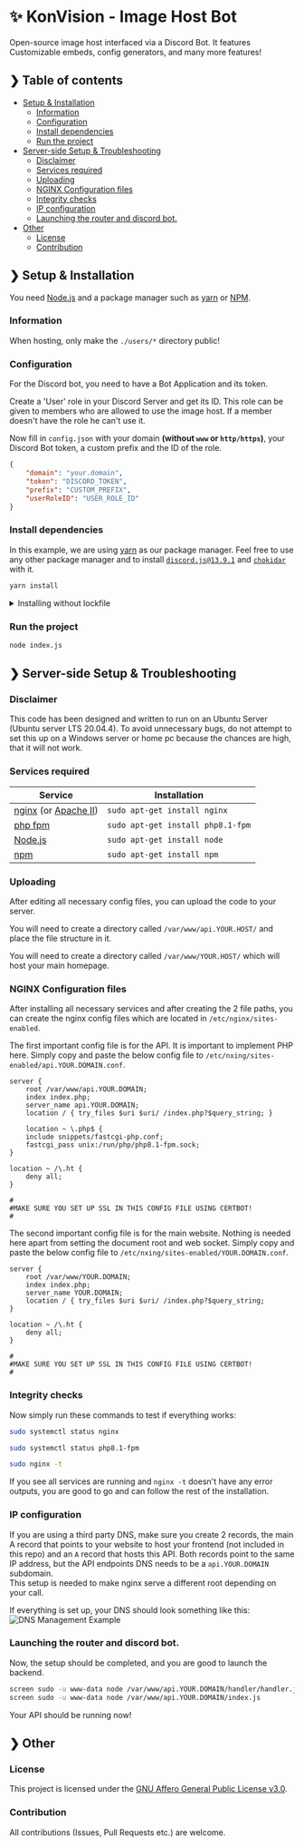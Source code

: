 # ✨ KonVision - Image Host Bot

Open-source image host interfaced via a Discord Bot. It features Customizable embeds, config generators, and many more features!


## ❯ Table of contents

- [Setup & Installation](#setup--installation)
  - [Information](#information)
  - [Configuration](#configuration)
  - [Install dependencies](#install-dependencies)
  - [Run the project](#run-the-project)
- [Server-side Setup & Troubleshooting](#server-side-setup--troubleshooting)
  - [Disclaimer](#disclaimer)
  - [Services required](#services-required)
  - [Uploading](#uploading)
  - [NGINX Configuration files](#nginx-configuration-files)
  - [Integrity checks](#integrity-checks)
  - [IP configuration](#ip-configuration)
  - [Launching the router and discord bot.](#launching-the-router-and-discord-bot)
- [Other](#other)
  - [License](#license)
  - [Contribution](#contribution)


## ❯ Setup & Installation

You need [Node.js](https://nodejs.org/en/) and a package manager such as [yarn](https://yarnpkg.com/) or [NPM](https://www.npmjs.com/).

### Information
When hosting, only make the `./users/*` directory public!

### Configuration
For the Discord bot, you need to have a Bot Application and its token.

Create a 'User' role in your Discord Server and get its ID. This role can be given to members who are allowed to use the image host. If a member doesn't have the role he can't use it.

Now fill in `config.json` with your domain **(without `www` or `http/https`)**, your Discord Bot token, a custom prefix and the ID of the role.

```json
{
    "domain": "your.domain",
    "token": "DISCORD_TOKEN",
    "prefix": "CUSTOM_PREFIX",
    "userRoleID": "USER_ROLE_ID"
}
```

### Install dependencies
In this example, we are using [yarn](https://yarnpkg.com/) as our package manager. Feel free to use any other package manager and to install [`discord.js@13.9.1`](https://www.npmjs.com/package/discord.js/v/13.9.1) and [`chokidar`](https://www.npmjs.com/package/chokidar) with it.

```bash
yarn install
```

<details>
    <summary>Installing without lockfile</summary>
    <p> If you want to create a new lockfile / set up a new project, you can use the following command to add the required packages: </p>
    <code>yarn add discord.js@13.9.1</code>
    <br>
    <code>yarn add chokidar</code>
</details>

### Run the project 

```bash
node index.js
```


## ❯ Server-side Setup & Troubleshooting

### Disclaimer
This code has been designed and written to run on an Ubuntu Server (Ubuntu server LTS 20.04.4). To avoid unnecessary bugs, do not attempt to set this up on a Windows server or home pc because the chances are high, that it will not work.

### Services required  

| Service  | Installation |
| ------------- | ------------- |
| [nginx](https://nginx.org/) (or [Apache II](https://httpd.apache.org/))  | `sudo apt-get install nginx`  |
| [php fpm](https://php-fpm.org/)  | `sudo apt-get install php8.1-fpm`  |
| [Node.js](https://nodejs.org/)  | `sudo apt-get install node`  |
| [npm](https://www.npmjs.com/)  | `sudo apt-get install npm`  |

### Uploading  
After editing all necessary config files, you can upload the code to your server.

You will need to create a directory called ```/var/www/api.YOUR.HOST/``` and place the file structure in it.

You will need to create a directory called ```/var/www/YOUR.HOST/``` which will host your main homepage.  

### NGINX Configuration files

After installing all necessary services and after creating the 2 file paths, you can create the nginx config files which are located in ```/etc/nginx/sites-enabled```.  

The first important config file is for the API. It is important to implement PHP here. Simply copy and paste the below config file to ```/etc/nxing/sites-enabled/api.YOUR.DOMAIN.conf```.

```
server {
    root /var/www/api.YOUR.DOMAIN;  
    index index.php;
    server_name api.YOUR.DOMAIN;
    location / { try_files $uri $uri/ /index.php?$query_string; }

    location ~ \.php$ {
    include snippets/fastcgi-php.conf;
    fastcgi_pass unix:/run/php/php8.1-fpm.sock;
}

location ~ /\.ht {
    deny all;
}

#
#MAKE SURE YOU SET UP SSL IN THIS CONFIG FILE USING CERTBOT!
#
```

The second important config file is for the main website. Nothing is needed here apart from setting the document root and web socket. Simply copy and paste the below config file to ```/etc/nxing/sites-enabled/YOUR.DOMAIN.conf```.

```
server {
    root /var/www/YOUR.DOMAIN;  
    index index.php;
    server_name YOUR.DOMAIN;
    location / { try_files $uri $uri/ /index.php?$query_string; 
}

location ~ /\.ht {
    deny all;
}

#
#MAKE SURE YOU SET UP SSL IN THIS CONFIG FILE USING CERTBOT!
#
```


### Integrity checks

Now simply run these commands to test if everything works:

```bash
sudo systemctl status nginx
```

```bash
sudo systemctl status php8.1-fpm
```

```bash
sudo nginx -t 
```

If you see all services are running and `nginx -t` doesn't have any error outputs, you are good to go and can follow the rest of the installation.

### IP configuration
If you are using a third party DNS, make sure you create 2 records, the main A record that points to your website to host your frontend (not included in this repo) and an  `A` record that hosts this API. Both records point to the same IP address, but the API endpoints DNS needs to be a `api.YOUR.DOMAIN` subdomain.  
This setup is needed to make nginx serve a different root depending on your call.  

If everything is set up, your DNS should look something like this:  
![DNS Management Example](https://i.imgur.com/rogmSEZ.png)


### Launching the router and discord bot.

Now, the setup should be completed, and you are good to launch the backend.  

```bash
screen sudo -u www-data node /var/www/api.YOUR.DOMAIN/handler/handler.js
screen sudo -u www-data node /var/www/api.YOUR.DOMAIN/index.js
```  

Your API should be running now!


## ❯ Other

### License

This project is licensed under the [GNU Affero General Public License v3.0](https://github.com/KonVision/OpenBot/blob/main/LICENSE).

### Contribution

All contributions (Issues, Pull Requests etc.) are welcome.
